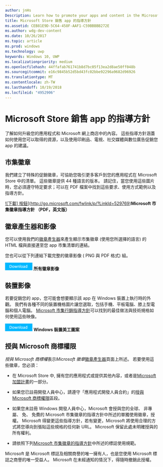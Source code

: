 ```yaml
---
author: jnHs
Description: Learn how to promote your apps and content in the Microsoft Store. These guidelines cover how to use the assets that are available to you, along with recommendations for promoting your apps in print, TV, social media and digital advertising.
title: Microsoft Store 銷售 app 的指導方針
ms.assetid: CEB81E9D-5C64-458F-AAF1-C59BBBBB272E
ms.author: wdg-dev-content
ms.date: 10/26/2017
ms.topic: article
ms.prod: windows
ms.technology: uwp
keywords: Windows 10, UWP
ms.localizationpriority: medium
ms.openlocfilehash: 44ffafab761741b8d7bc05f13ea2d8ae50ff048b
ms.sourcegitcommit: e16c9845b52d5bd43fc02bbe92296a9682d96926
ms.translationtype: MT
ms.contentlocale: zh-TW
ms.lasthandoff: 10/19/2018
ms.locfileid: "4952906"
---
```

# <a name="microsoft-store-marketing-guidelines-for-apps"></a>Microsoft Store 銷售 app 的指導方針

了解如何升級您的應用程式和 Microsoft 網上商店中的內容。 這些指導方針涵蓋如何使用您可以取得的資源，以及使用印刷品、電視、社交媒體與數位廣告促銷您 app 的建議。

## <a name="store-badges"></a>市集徽章

我們建立了特殊的促銷徽章，可協助您吸引更多客戶到您的應用程式在 Microsoft Store 中的清單。 這些徽章提供 44 種語言的版本。 請記住，當您使用這些圖片時，您必須遵守特定要求；可以在 PDF 檔案中找到這些要求、使用方式範例以及指導方針。

[![下載] 按鈕](images/downloadbutton.png)](http://go.microsoft.com/fwlink/p/?LinkId=529769)**Microsoft 市集徽章指導方針 （PDF，英文版）**


## <a name="badge-generator-and-images"></a>徽章產生器和影像

您可以使用我們的[徽章產生器](http://go.microsoft.com/fwlink/p/?LinkID=534236)來產生顯示市集徽章 (使用您所選擇的語言) 的 HTML 檔與直接連至您 app 市集清單的連結。

您也可以從下列連結下載完整的徽章影像 ( PNG 與 PDF 格式) 組。

[![下載按鈕](images/downloadbutton.png)](http://go.microsoft.com/fwlink/p/?LinkId=529771) **所有徽章影像**


## <a name="device-images"></a>裝置影像

若要促銷您的 app，您可能會想要顯示該 app 在 Windows 裝置上執行時的外觀。 我們有各種不同的裝置機格圖片讓您選取，包括手機、平板電腦、膝上型電腦和個人電腦。 [Microsoft 市集行銷指導方針](http://go.microsoft.com/fwlink/p/?LinkId=529769)可以找到的最佳做法與技術規格如何使用這些映像。

[![下載按鈕](images/downloadbutton.png)](https://go.microsoft.com/fwlink/p/?LinkId=533057) **Windows 裝置美工圖案**

## <a name="license-to-microsoft-marks"></a>授與 Microsoft 商標權限

*授與 Microsoft 商標權*表示*Microsoft 徽章*[徽章產生器](http://go.microsoft.com/fwlink/p/?LinkID=534236)頁面上所述。 若要使用這些徽章，您必須：

-   在 Microsoft Store 中, 擁有您的應用程式或提供其他內容，或者是[Microsoft 加盟計畫](http://go.microsoft.com/fwlink/p/?LinkId=624463)的一部分。

-   如果您已註冊開發人員中心，請遵守「應用程式開發人員合約」的[授與 Microsoft 商標權限](https://docs.microsoft.com/legal/windows/agreements/app-developer-agreement#license_to_mark)區段。

-   如果您未註冊 Windows 開發人員中心，Microsoft 會授與您的全球、 非專屬、 免、 免費的 Microsoft 市集徽章的指導方針中所述的單獨使用徽章，授權。 Microsoft 得變更這些指導方針，若有變更，Microsoft 將使用合理的方式將您導向到張貼這些規格的任何新 URL。 Microsoft 保留此處未明確授與的所有權利。

-   請依照下列[Microsoft 市集徽章的指導方針](http://go.microsoft.com/fwlink/p/?LinkId=529769)中所述的標誌使用規範。

Microsoft 是 Microsoft 標誌及相關商譽的唯一擁有人，也是您使用 Microsoft 標誌之商譽的唯一受益人。 Microsoft 在未經通知的情況下，得隨時撤銷此授權。

 

 




